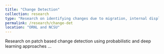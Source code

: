 ```yaml
---
title: "Change Detection"
collection: research
type: "Research on identifying changes due to migration, internal displacement, disaster, ..."
permalink: /research/change-det
location: "ORNL and NCSU"
---
```


Research on patch based change detection using probabilistic and deep learning approaches ...
